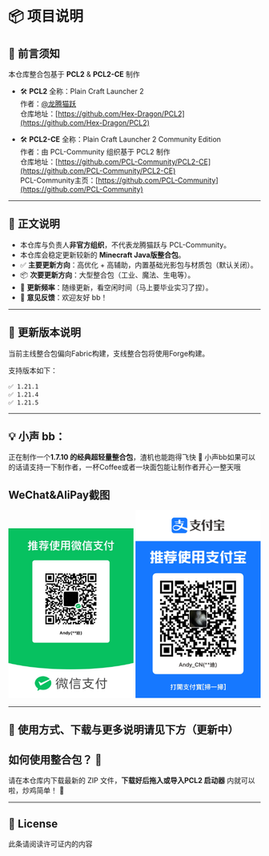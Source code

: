 
# 📦 项目说明

## 📝 前言须知

本仓库整合包基于 **PCL2** & **PCL2-CE** 制作

- 🛠️ **PCL2** 全称：Plain Craft Launcher 2  
  作者：[@龙腾猫跃](https://github.com/LTCatt)  
  仓库地址：[https://github.com/Hex-Dragon/PCL2](https://github.com/Hex-Dragon/PCL2)

- 🛠️ **PCL2-CE** 全称：Plain Craft Launcher 2 Community Edition  
  作者：由 PCL-Community 组织基于 PCL2 制作  
  仓库地址：[https://github.com/PCL-Community/PCL2-CE](https://github.com/PCL-Community/PCL2-CE)  
  PCL-Community主页：[https://github.com/PCL-Community](https://github.com/PCL-Community)

---

## 📖 正文说明

- 本仓库与负责人**非官方组织**，不代表龙腾猫跃与 PCL-Community。
- 本仓库会稳定更新较新的 **Minecraft Java版整合包**。
- ✅ **主要更新方向**：高优化 + 高辅助，内置基础光影包与材质包（默认关闭）。
- 📦 **次要更新方向**：大型整合包（工业、魔法、生电等）。
- 📅 **更新频率**：随缘更新，看空闲时间（马上要毕业实习了捏）。
- 💬 **意见反馈**：欢迎友好 bb！

---

## 🔧 更新版本说明

当前主线整合包偏向Fabric构建，支线整合包将使用Forge构建。

支持版本如下：

```
✅ 1.21.1  
✅ 1.21.4  
✅ 1.21.5  
```

---

## 💡 小声 bb：

正在制作一个**1.7.10 的经典超轻量整合包**，渣机也能跑得飞快 🚀
小声bb如果可以的话请支持一下制作者，一杯Coffee或者一块面包能让制作者开心一整天哦


## WeChat&AliPay截图                                                                  
<img src="Pay Photos/WeChat25.4.7.jpg" alt="微信截图" width="250"/>     <img src="Pay Photos/Alipay25.4.7.jpg" alt="支付宝截图" width="250"/>

---

## 🧾 使用方式、下载与更多说明请见下方（更新中）

## 如何使用整合包？ 🤔
请在本仓库内下载最新的 ZIP 文件，**下载好后拖入或导入PCL2 启动器** 内就可以啦，炒鸡简单！ 🚀


---

## 📜 License

此条请阅读许可证内的内容
